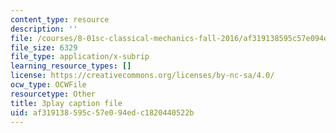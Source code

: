 ```yaml
---
content_type: resource
description: ''
file: /courses/8-01sc-classical-mechanics-fall-2016/af319138595c57e094edc1820440522b_cwO5KdgBQh0.vtt
file_size: 6329
file_type: application/x-subrip
learning_resource_types: []
license: https://creativecommons.org/licenses/by-nc-sa/4.0/
ocw_type: OCWFile
resourcetype: Other
title: 3play caption file
uid: af319138-595c-57e0-94ed-c1820440522b
---
```

